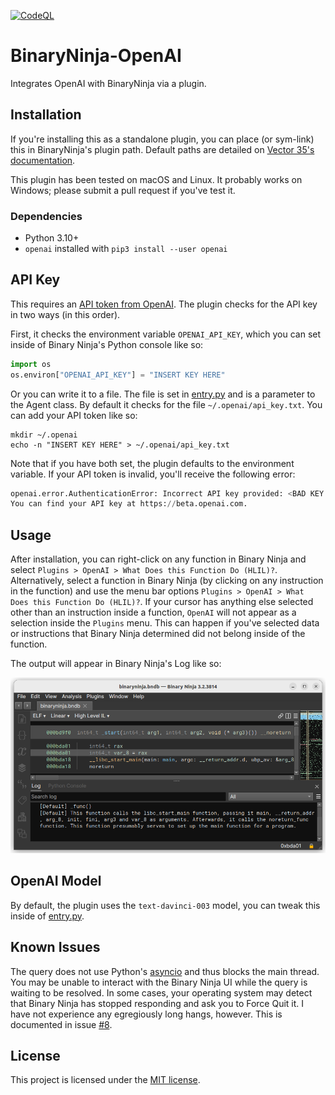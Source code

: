 [![CodeQL](https://github.com/WhatTheFuzz/binaryninja-openai/actions/workflows/codeql.yml/badge.svg)](https://github.com/WhatTheFuzz/binaryninja-openai/actions/workflows/codeql.yml)

# BinaryNinja-OpenAI

Integrates OpenAI with BinaryNinja via a plugin.

## Installation

If you're installing this as a standalone plugin, you can place (or sym-link)
this in BinaryNinja's plugin path. Default paths are detailed on
[Vector 35's documentation][default-plugin-dir].

This plugin has been tested on macOS and Linux. It probably works on Windows;
please submit a pull request if you've test it.

### Dependencies

- Python 3.10+
- `openai` installed with `pip3 install --user openai`

## API Key

This requires an [API token from OpenAI][token]. The plugin checks for the API
key in two ways (in this order).

First, it checks the environment variable `OPENAI_API_KEY`, which you can set
inside of Binary Ninja's Python console like so:

```python
import os
os.environ["OPENAI_API_KEY"] = "INSERT KEY HERE"
```

Or you can write it to a file. The file is set in [entry.py][entry] and is a
parameter to the Agent class. By default it checks for the file
`~/.openai/api_key.txt`. You can add your API token like so:

```shell
mkdir ~/.openai
echo -n "INSERT KEY HERE" > ~/.openai/api_key.txt
```

Note that if you have both set, the plugin defaults to the environment variable.
If your API token is invalid, you'll receive the following error:

```python
openai.error.AuthenticationError: Incorrect API key provided: <BAD KEY HERE>.
You can find your API key at https://beta.openai.com.
```

## Usage

After installation, you can right-click on any function in Binary Ninja and
select `Plugins > OpenAI > What Does this Function Do (HLIL)?`. Alternatively,
select a function in Binary Ninja (by clicking on any instruction in the
function) and use the menu bar options
`Plugins > OpenAI > What Does this Function Do (HLIL)?`. If your cursor has
anything else selected other than an instruction inside a function, `OpenAI`
will not appear as a selection inside the `Plugins` menu. This can happen if
you've selected data or instructions that Binary Ninja determined did not belong
inside of the function.

The output will appear in Binary Ninja's Log like so:

![The output of running the plugin.](./resources/output.png)

## OpenAI Model

By default, the plugin uses the `text-davinci-003` model, you can tweak this
inside of [entry.py][entry].

## Known Issues

The query does not use Python's [asyncio][asyncio] and thus blocks the main
thread. You may be unable to interact with the Binary Ninja UI while the query
is waiting to be resolved. In some cases, your operating system may detect that
Binary Ninja has stopped responding and ask you to Force Quit it. I have not
experience any egregiously long hangs, however. This is documented in issue
[#8][issue-8].

## License

This project is licensed under the [MIT license][license].

[default-plugin-dir]:https://docs.binary.ninja/guide/plugins.html
[token]:https://beta.openai.com/account/api-keys
[entry]:./src/entry.py
[asyncio]:https://docs.python.org/3/library/asyncio.html
[issue-8]:https://github.com/WhatTheFuzz/binaryninja-openai/issues/8
[license]:./LICENSE
